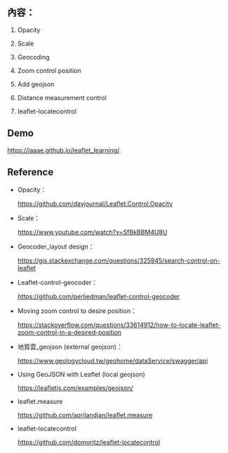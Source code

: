 ## 內容：

1. Opacity

2. Scale

3. Geocoding

4. Zoom control position

5. Add geojson

6. Distance measurement control

7. leaflet-locatecontrol


## Demo
https://jaaae.github.io/leaflet_learning/.

## Reference 
+ Opacity：

  https://github.com/dayjournal/Leaflet.Control.Opacity 

+ Scale： 

  https://www.youtube.com/watch?v=SfBkBBM4U8U 

+ Geocoder_layout design： 

  https://gis.stackexchange.com/questions/325945/search-control-on-leaflet

+ Leaflet-control-geocoder： 

  https://github.com/perliedman/leaflet-control-geocoder

+ Moving zoom control to desire position： 

  https://stackoverflow.com/questions/33614912/how-to-locate-leaflet-zoom-control-in-a-desired-position

+ 地質雲_geojson (external geojson)： 

  https://www.geologycloud.tw/geohome/dataService/swagger/api
  
+ Using GeoJSON with Leaflet (local geojson)

  https://leafletjs.com/examples/geojson/

+ leaflet.measure

  https://github.com/aprilandjan/leaflet.measure

+ leaflet-locatecontrol

  https://github.com/domoritz/leaflet-locatecontrol
